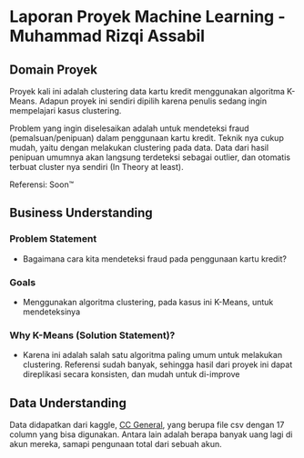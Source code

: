 # Laporan Proyek Machine Learning - Muhammad Rizqi Assabil

## Domain Proyek

Proyek kali ini adalah clustering data kartu kredit menggunakan algoritma K-Means. Adapun proyek ini sendiri dipilih karena penulis sedang ingin mempelajari kasus clustering.

Problem yang ingin diselesaikan adalah untuk mendeteksi fraud (pemalsuan/penipuan) dalam penggunaan kartu kredit. Teknik nya cukup mudah, yaitu dengan melakukan clustering pada data. Data dari hasil penipuan umumnya akan langsung terdeteksi sebagai outlier, dan otomatis terbuat cluster nya sendiri (In Theory at least).

Referensi: Soon™

## Business Understanding

### Problem Statement
* Bagaimana cara kita mendeteksi fraud pada penggunaan kartu kredit?

### Goals
* Menggunakan algoritma clustering, pada kasus ini K-Means, untuk mendeteksinya

### Why K-Means (Solution Statement)?
* Karena ini adalah salah satu algoritma paling umum untuk melakukan clustering. Referensi sudah banyak, sehingga hasil dari proyek ini dapat direplikasi secara konsisten, dan mudah untuk di-improve

## Data Understanding

Data didapatkan dari kaggle, [CC General](https://www.kaggle.com/datasets/arjunbhasin2013/ccdata), yang berupa file csv dengan 17 column yang bisa digunakan. Antara lain adalah berapa banyak uang lagi di akun mereka, samapi pengunaan total dari sebuah akun.

